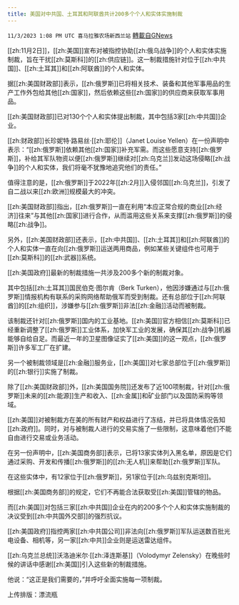 ```yaml
---
title: 美国对中共国、土耳其和阿联酋共计200多个个人和实体实施制裁
---
```

`11/3/2023 1:08 PM UTC 喜马拉雅农场新西兰站` [轉載自GNews](https://gnews.org/articles/1917752)

[[zh:11月2日]]，[[zh:美国]]宣布对被指控协助[[zh:俄乌战争]]的个人和实体实施制裁，旨在干扰[[zh:莫斯科]]的[[zh:供应链]]。这一制裁措施针对位于[[zh:中共国]]、[[zh:土耳其]]和[[zh:阿联酋]]的个人和实体。

据[[zh:美国财政部]]表示，[[zh:俄罗斯]]已将相关技术、装备和其他军事用品的生产工作外包给其他[[zh:国家]]，然后依赖这些[[zh:国家]]的供应商来获取军事用品。

[[zh:美国财政部]]已对130个个人和实体提出制裁，其中包括3家[[zh:中共国]]企业。

[[zh:财政部]]长珍妮特·路易丝·[[zh:耶伦]]（Janet Louise Yellen）在一份声明中表示：“[[zh:俄罗斯]]依赖其他[[zh:国家]]补充军需。而这些愿意支持[[zh:俄罗斯]]，补给其军队物资以便[[zh:俄罗斯]]继续对[[zh:乌克兰]]发动这场侵略[[zh:战争]]的个人和实体，我们将毫不犹豫地追究他们的责任。”

值得注意的是，[[zh:俄罗斯]]于2022年[[zh:2月]]入侵邻国[[zh:乌克兰]]，引发了自二战以来[[zh:欧洲]]规模最大的冲突。

[[zh:美国财政部]]指出，[[zh:俄罗斯]]一直在利用“本应正常合规的商业[[zh:经济]]往来”与其他[[zh:国家]]进行合作，从而滥用这些关系来支撑[[zh:俄罗斯]]的侵略[[zh:战争]]。

另外，[[zh:美国财政部]]还表示，[[zh:中共国]]、[[zh:土耳其]]和[[zh:阿联酋]]的个人和实体一直在向[[zh:俄罗斯]]运送两用商品，例如某些关键组件也可用于[[zh:莫斯科]]的[[zh:武器]]系统。

[[zh:美国政府]]最新的制裁措施一共涉及200多个新的制裁对象。

其中包括[[zh:土耳其]]国民伯克·图尔肯（Berk Turken），他因涉嫌通过与[[zh:俄罗斯]]情报机构有联系的采购网络帮助俄军而受到制裁。还有总部位于[[zh:阿联酋]]的[[zh:组织]]，涉嫌参与[[zh:俄罗斯]]非法[[zh:金融]]活动而被制裁。

该制裁还针对[[zh:俄罗斯]]国内的工业基地。[[zh:美国]]官方相信[[zh:莫斯科]]已经重新调整了[[zh:俄罗斯]]工业体系，加快军工业的发展，确保其[[zh:战争]]机器能够自给自足。而最近一年的卫星图像证实了[[zh:美国]]的这一观点，[[zh:俄罗斯]]许多军工厂在扩建。

另一个被制裁领域是[[zh:金融]]服务业，[[zh:美国]]对七家总部位于[[zh:俄罗斯]]的[[zh:银行]]实施了制裁。

除了[[zh:美国财政部]]外，[[zh:美国国务院]]还发布了近100项制裁，针对[[zh:俄罗斯]]未来的[[zh:能源]]生产和收入、[[zh:金属]]和矿业部门以及国防采购等领域。

[[zh:美国]]对被制裁方在美的所有财产和权益进行了冻结，并已将具体情况告知[[zh:政府]]。同时，对与被制裁人进行的交易实施了一些限制，这意味着他们不能自由进行交易或业务活动。

在另一份声明中，[[zh:美国商务部]]表示，已将13家实体列入黑名单，原因是它们通过采购、开发和传播[[zh:俄罗斯]]的[[zh:无人机]]来帮助[[zh:俄罗斯]]军队。

在这些实体中，有12家位于[[zh:俄罗斯]]，另1家位于[[zh:乌兹别克斯坦]]。

根据[[zh:美国商务部]]的规定，它们不再能合法获取受[[zh:美国]]管辖的物品。

而[[zh:美国]]对包括三家[[zh:中共国]]企业在内的200多个个人和实体实施制裁的决议受到[[zh:中共国外交部]]的强烈抗议。

[[zh:美国政府]]指控两家[[zh:中共国公司]]非法向[[zh:俄罗斯]]军队运送数百批光电设备、相机等，另一家[[zh:中共]]企业则是运送雷达组件。

[[zh:乌克兰总统]]沃洛迪米尔·[[zh:泽连斯基]]（Volodymyr Zelensky）在晚些时候的讲话中感谢[[zh:美国]]引入这些新的制裁措施。

他说：“这正是我们需要的，”并呼吁全面实施每一项制裁。

上传排版：漂流瓶
